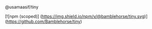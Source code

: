@usamaasif/tiny

[![npm (scoped)]
(https://img.shield.io/npm/v/@bamblehorse/tiny.svg)]
(https://github.com/Bamblehorse/tiny)
